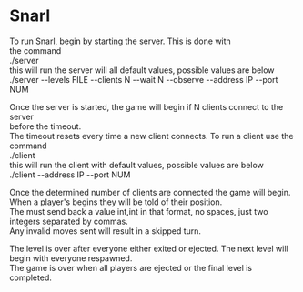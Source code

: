 # Snarl

To run Snarl, begin by starting the server. This is done with  
the command   
./server  
this will run the server will all default values, possible values are below  
./server --levels FILE --clients N --wait N --observe --address IP --port NUM  

Once the server is started, the game will begin if N clients connect to the server  
before the timeout.   
The timeout resets every time a new client connects. To run a client use the command  
./client   
this will run the client with default values, possible values are below  
./client --address IP --port NUM

Once the determined number of clients are connected the game will begin.  
When a player's begins they will be told of their position.  
The must send back a value int,int in that format, no spaces, just two integers separated by commas.  
Any invalid moves sent will result in a skipped turn.

The level is over after everyone either exited or ejected. The next level will begin with everyone respawned.  
The game is over when all players are ejected or the final level is completed.

